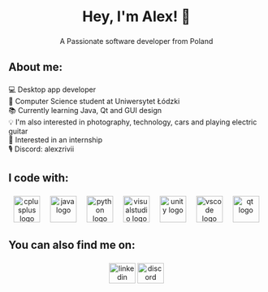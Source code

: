 <h1 align="center">Hey, I'm Alex! 👋</h1>

###

<p align="center">A Passionate software developer from Poland</p>

###

<h2 align="left">About me:</h2>

###

<p align="left">💻 Desktop app developer<br>🏫 Computer Science student at Uniwersytet Łódzki<br>📚 Currently learning Java, Qt and GUI design<br>💡   I'm also interested in photography, technology, cars and playing electric guitar<br>💼 Interested in an internship<br>🎙    Discord: alexzrivii</p>

###

<h2 align="left">I code with:</h2>

###

<div align="center">
  <img src="https://cdn.jsdelivr.net/gh/devicons/devicon/icons/cplusplus/cplusplus-original.svg" height="52" alt="cplusplus logo"  />
  <img width="12" />
  <img src="https://cdn.jsdelivr.net/gh/devicons/devicon/icons/java/java-original.svg" height="52" alt="java logo"  />
  <img width="12" />
  <img src="https://cdn.jsdelivr.net/gh/devicons/devicon/icons/python/python-original.svg" height="52" alt="python logo"  />
  <img width="12" />
  <img src="https://cdn.jsdelivr.net/gh/devicons/devicon/icons/visualstudio/visualstudio-plain.svg" height="52" alt="visualstudio logo"  />
  <img width="12" />
  <img src="https://cdn.jsdelivr.net/gh/devicons/devicon/icons/unity/unity-original.svg" height="52" alt="unity logo"  />
  <img width="12" />
  <img src="https://cdn.jsdelivr.net/gh/devicons/devicon/icons/vscode/vscode-original.svg" height="52" alt="vscode logo"  />
  <img width="12" />
  <img src="https://cdn.jsdelivr.net/gh/devicons/devicon/icons/qt/qt-original.svg" height="52" alt="qt logo"  />
</div>

###

<h2 align="left">You can also find me on:</h2>

###

<div align="center">
  <a href="https://www.linkedin.com/in/alexander-bhandari-704535291/" target="_blank"><img src="https://raw.githubusercontent.com/maurodesouza/profile-readme-generator/master/src/assets/icons/social/linkedin/default.svg" width="52" height="40" alt="linkedin logo"  /></a>
  <img src="https://raw.githubusercontent.com/maurodesouza/profile-readme-generator/master/src/assets/icons/social/discord/default.svg" width="52" height="40" alt="discord logo"  />
</div>

###
